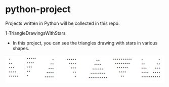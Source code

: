# python-project
Projects written in Python will be collected in this repo.

1-TriangleDrawingsWithStars
 - In this project, you can see the triangles drawing with stars in various shapes.

![Triangles](https://github.com/AyselAydin/python-project/blob/main/1-TriangleDrawingsWithStars/image.png?raw=true)
